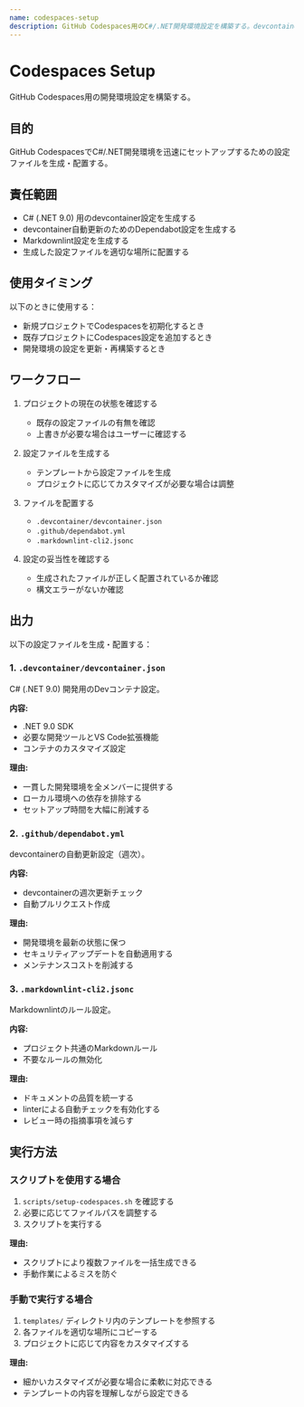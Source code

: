```yaml
---
name: codespaces-setup
description: GitHub Codespaces用のC#/.NET開発環境設定を構築する。devcontainer.json、dependabot.yml、markdownlint設定を生成・配置する。新規プロジェクト初期化時、既存プロジェクトへのCodespaces追加時、または開発環境構築時に使用する。
---
```


# Codespaces Setup

GitHub Codespaces用の開発環境設定を構築する。

## 目的

GitHub CodespacesでC#/.NET開発環境を迅速にセットアップするための設定ファイルを生成・配置する。

## 責任範囲

- C# (.NET 9.0) 用のdevcontainer設定を生成する
- devcontainer自動更新のためのDependabot設定を生成する
- Markdownlint設定を生成する
- 生成した設定ファイルを適切な場所に配置する

## 使用タイミング

以下のときに使用する：
- 新規プロジェクトでCodespacesを初期化するとき
- 既存プロジェクトにCodespaces設定を追加するとき
- 開発環境の設定を更新・再構築するとき

## ワークフロー

1. プロジェクトの現在の状態を確認する
   - 既存の設定ファイルの有無を確認
   - 上書きが必要な場合はユーザーに確認する

2. 設定ファイルを生成する
   - テンプレートから設定ファイルを生成
   - プロジェクトに応じてカスタマイズが必要な場合は調整

3. ファイルを配置する
   - `.devcontainer/devcontainer.json`
   - `.github/dependabot.yml`
   - `.markdownlint-cli2.jsonc`

4. 設定の妥当性を確認する
   - 生成されたファイルが正しく配置されているか確認
   - 構文エラーがないか確認

## 出力

以下の設定ファイルを生成・配置する：

### 1. `.devcontainer/devcontainer.json`

C# (.NET 9.0) 開発用のDevコンテナ設定。

**内容:**
- .NET 9.0 SDK
- 必要な開発ツールとVS Code拡張機能
- コンテナのカスタマイズ設定

**理由:**
- 一貫した開発環境を全メンバーに提供する
- ローカル環境への依存を排除する
- セットアップ時間を大幅に削減する

### 2. `.github/dependabot.yml`

devcontainerの自動更新設定（週次）。

**内容:**
- devcontainerの週次更新チェック
- 自動プルリクエスト作成

**理由:**
- 開発環境を最新の状態に保つ
- セキュリティアップデートを自動適用する
- メンテナンスコストを削減する

### 3. `.markdownlint-cli2.jsonc`

Markdownlintのルール設定。

**内容:**
- プロジェクト共通のMarkdownルール
- 不要なルールの無効化

**理由:**
- ドキュメントの品質を統一する
- linterによる自動チェックを有効化する
- レビュー時の指摘事項を減らす

## 実行方法

### スクリプトを使用する場合

1. `scripts/setup-codespaces.sh` を確認する
2. 必要に応じてファイルパスを調整する
3. スクリプトを実行する

**理由:**
- スクリプトにより複数ファイルを一括生成できる
- 手動作業によるミスを防ぐ

### 手動で実行する場合

1. `templates/` ディレクトリ内のテンプレートを参照する
2. 各ファイルを適切な場所にコピーする
3. プロジェクトに応じて内容をカスタマイズする

**理由:**
- 細かいカスタマイズが必要な場合に柔軟に対応できる
- テンプレートの内容を理解しながら設定できる
